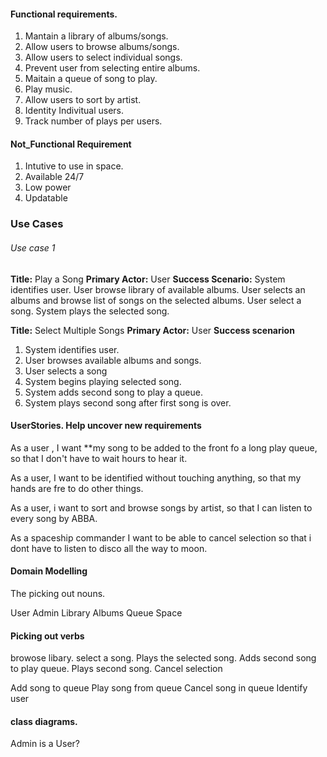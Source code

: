 
#### Functional requirements.

1. Mantain a library of albums/songs.
2. Allow users to browse albums/songs.
3. Allow users to select individual songs.
4. Prevent user from selecting entire albums.
5. Maitain a queue of song to play.
6. Play music.
7. Allow users to sort by artist.
8. Identity Indivitual users.
9. Track number of plays per users.

#### Not_Functional Requirement

1. Intutive to use in space.
2. Available 24/7
3. Low power
4. Updatable

### Use Cases

###### Use case 1

**Title:** Play a Song
**Primary Actor:** User
**Success Scenario:** System identifies user. User browse library of available
albums. User selects an albums and browse list of songs on the selected albums.
User select a song. System plays the selected song.

**Title:** Select Multiple Songs
**Primary Actor:** User
**Success scenarion**

1. System identifies user.
2. User browses available albums and songs.
3. User selects a song
4. System begins playing selected song.
5. System adds second song to play a queue.
6. System plays second song after first song is over.

#### UserStories. Help uncover new requirements

As a user , I want \*\*my song to be added to the front fo a long play queue, so
that I don't have to wait hours to hear it.

As a user, I want to be identified without touching anything, so that my hands
are fre to do other things.

As a user, i want to sort and browse songs by artist, so that I can listen to
every song by ABBA.

As a spaceship commander I want to be able to cancel selection so that i dont
have to listen to disco all the way to moon.

#### Domain Modelling

The picking out nouns.

User
Admin
Library
Albums
Queue
Space

#### Picking out verbs

browose libary.
select a song.
Plays the selected song.
Adds second song to play queue.
Plays second song.
Cancel selection

Add song to queue
Play song from queue
Cancel song in queue
Identify user

####  class diagrams.

Admin is a User?